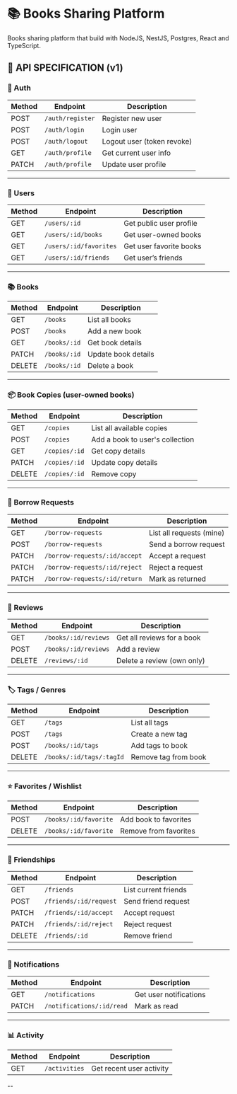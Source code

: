 # 📚 Books Sharing Platform

Books sharing platform that build with NodeJS, NestJS, Postgres, React and TypeScript.

## 📘 API SPECIFICATION (v1)

### 🔐 Auth

| Method | Endpoint         | Description                |
| ------ | ---------------- | -------------------------- |
| POST   | `/auth/register` | Register new user          |
| POST   | `/auth/login`    | Login user                 |
| POST   | `/auth/logout`   | Logout user (token revoke) |
| GET    | `/auth/profile`  | Get current user info      |
| PATCH  | `/auth/profile`  | Update user profile        |

---

### 👤 Users

| Method | Endpoint               | Description             |
| ------ | ---------------------- | ----------------------- |
| GET    | `/users/:id`           | Get public user profile |
| GET    | `/users/:id/books`     | Get user-owned books    |
| GET    | `/users/:id/favorites` | Get user favorite books |
| GET    | `/users/:id/friends`   | Get user’s friends      |

---

### 📚 Books

| Method | Endpoint     | Description         |
| ------ | ------------ | ------------------- |
| GET    | `/books`     | List all books      |
| POST   | `/books`     | Add a new book      |
| GET    | `/books/:id` | Get book details    |
| PATCH  | `/books/:id` | Update book details |
| DELETE | `/books/:id` | Delete a book       |

---

### 📦 Book Copies (user-owned books)

| Method | Endpoint      | Description                     |
| ------ | ------------- | ------------------------------- |
| GET    | `/copies`     | List all available copies       |
| POST   | `/copies`     | Add a book to user's collection |
| GET    | `/copies/:id` | Get copy details                |
| PATCH  | `/copies/:id` | Update copy details             |
| DELETE | `/copies/:id` | Remove copy                     |

---

### 🔄 Borrow Requests

| Method | Endpoint                      | Description              |
| ------ | ----------------------------- | ------------------------ |
| GET    | `/borrow-requests`            | List all requests (mine) |
| POST   | `/borrow-requests`            | Send a borrow request    |
| PATCH  | `/borrow-requests/:id/accept` | Accept a request         |
| PATCH  | `/borrow-requests/:id/reject` | Reject a request         |
| PATCH  | `/borrow-requests/:id/return` | Mark as returned         |

---

### 📝 Reviews

| Method | Endpoint             | Description                |
| ------ | -------------------- | -------------------------- |
| GET    | `/books/:id/reviews` | Get all reviews for a book |
| POST   | `/books/:id/reviews` | Add a review               |
| DELETE | `/reviews/:id`       | Delete a review (own only) |

---

### 🏷 Tags / Genres

| Method | Endpoint                 | Description          |
| ------ | ------------------------ | -------------------- |
| GET    | `/tags`                  | List all tags        |
| POST   | `/tags`                  | Create a new tag     |
| POST   | `/books/:id/tags`        | Add tags to book     |
| DELETE | `/books/:id/tags/:tagId` | Remove tag from book |

---

### ⭐ Favorites / Wishlist

| Method | Endpoint              | Description           |
| ------ | --------------------- | --------------------- |
| POST   | `/books/:id/favorite` | Add book to favorites |
| DELETE | `/books/:id/favorite` | Remove from favorites |

---

### 👥 Friendships

| Method | Endpoint               | Description          |
| ------ | ---------------------- | -------------------- |
| GET    | `/friends`             | List current friends |
| POST   | `/friends/:id/request` | Send friend request  |
| PATCH  | `/friends/:id/accept`  | Accept request       |
| PATCH  | `/friends/:id/reject`  | Reject request       |
| DELETE | `/friends/:id`         | Remove friend        |

---

### 🔔 Notifications

| Method | Endpoint                  | Description            |
| ------ | ------------------------- | ---------------------- |
| GET    | `/notifications`          | Get user notifications |
| PATCH  | `/notifications/:id/read` | Mark as read           |

---

### 📊 Activity

| Method | Endpoint      | Description              |
| ------ | ------------- | ------------------------ |
| GET    | `/activities` | Get recent user activity |

--
